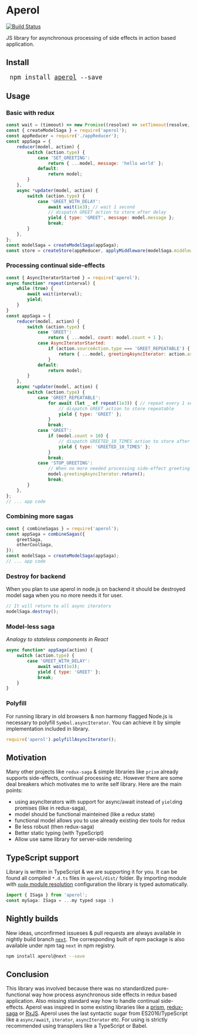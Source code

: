 # Aperol

[![Build Status](https://travis-ci.org/misak113/aperol.svg?branch=master)](https://travis-ci.org/misak113/aperol)

JS library for asynchronous processing of side effects in action based application.

## Install
<big><pre>
npm install [aperol](https://www.npmjs.com/package/aperol) --save
</pre></big>


## Usage
### Basic with redux

```js
const wait = (timeout) => new Promise((resolve) => setTimeout(resolve, timeout));
const { createModelSaga } = require('aperol');
const appReducer = require('./appReducer');
const appSaga = {
	reducer(model, action) {
		switch (action.type) {
			case 'SET_GREETING':
				return { ...model, message: 'hello world' };
			default:
				return model;
		}
	},
	async *updater(model, action) {
		switch (action.type) {
			case 'GREET_WITH_DELAY':
				await wait(1e3); // wait 1 second
				// dispatch GREET action to store after delay
				yield { type: 'GREET', message: model.message };
				break;
		}
	},
};
const modelSaga = createModelSaga(appSaga);
const store = createStore(appReducer, applyMiddleware(modelSaga.middleware));
```


### Processing continual side-effects

```js
const { AsyncIteratorStarted } = require('aperol');
async function* repeat(interval) {
	while (true) {
		await wait(interval);
		yield;
	}
}
const appSaga = {
	reducer(model, action) {
		switch (action.type) {
			case 'GREET':
				return { ...model, count: model.count + 1 };
			case AsyncIteratorStarted:
				if (action.sourceAction.type === 'GREET_REPEATABLE') {
					return { ...model, greetingAsyncIterator: action.asyncIterator };
				}
			default:
				return model;
		}
	},
	async *updater(model, action) {
		switch (action.type) {
			case 'GREET_REPEATABLE':
				for await (let _ of repeat(1e3)) { // repeat every 1 second
					// dispatch GREET action to store repeatable
					yield { type: 'GREET' };
				}
				break;
			case 'GREET':
				if (model.count > 10) {
					// dispatch GREETED_10_TIMES action to store after every 10th greeting
					yield { type: 'GREETED_10_TIMES' };
				}
				break;
			case 'STOP_GREETING':
				// When no more needed processing side-effect greeting
				model.greetingAsyncIterator.return();
				break;
		}
	},
};
// ... app code
```


### Combining more sagas

```js
const { combineSagas } = require('aperol');
const appSaga = combineSagas({
	greetSaga,
	otherCoolSaga,
});
const modelSaga = createModelSaga(appSaga);
// ... app code
```


### Destroy for backend
When you plan to use aperol in node.js on backend it should be destroyed model saga when you no more needs it for user.

```js
// It will return to all async iterators
modelSaga.destroy();
```


### Model-less saga
*Analogy to stateless components in React*
```js
async function* appSaga(action) {
	switch (action.type) {
		case 'GREET_WITH_DELAY':
			await wait(1e3);
			yield { type: 'GREET' };
			break;
	}
}
```


### Polyfill
For running library in old browsers & non harmony flagged Node.js is necessary to polyfill `Symbol.asyncIterator`. You can achieve it by simple implementation included in library.
```js
require('aperol').polyfillAsyncIterator();
```


## Motivation
Many other projects like `redux-saga` & simple libraries like `prism` already supports side-effects, continual processing etc.
However there are some deal breakers which motivates me to write self library. Here are the main points:
- using asyncIterators with support for async/await instead of `yield`ing promises (like in redux-saga),
- model should be functional mainteined (like a redux state)
- functional model allows you to use already existing dev tools for redux
- Be less robust (then redux-saga)
- Better static typing (with TypeScript)
- Allow use same library for server-side rendering


## TypeScript support
Library is written in TypeScript & we are supporting it for you. It can be found all compiled `*.d.ts` files in `aperol/dist/` folder. By importing module with [`node` module resolution](https://www.typescriptlang.org/docs/handbook/module-resolution.html#node) configuration the library is typed automatically.
```ts
import { ISaga } from 'aperol';
const mySaga: ISaga = ...my typed saga :)
```

## Nightly builds
New ideas, unconfirmed issueses & pull requests are always available in nightly build branch [`next`](https://github.com/misak113/aperol/tree/next). The corresponding built of npm package is also available under npm tag `next` in npm registry.
```sh
npm install aperol@next --save
```

## Conclusion
This library was involved because there was no standardized pure-functional way how process asynchronous side effects in redux based application.
Also missing standard way how to handle continual side-effects.
Aperol was inspired in some existing libraries like a [prism](https://github.com/salsita/prism), [redux-saga](https://github.com/redux-saga/redux-saga) or [RxJS](https://github.com/Reactive-Extensions/RxJS).
Aperol uses the last syntactic sugar from ES2016/TypeScript like a `async/await`, `iterator`, `asyncIterator` etc. For using is strictly recommended using transpilers like a TypeScript or Babel.
